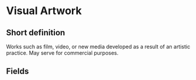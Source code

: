 # Visual Artwork
## Short definition
Works such as film, video, or new media developed as a result of an artistic practice.  May serve for commercial purposes.
## Fields

